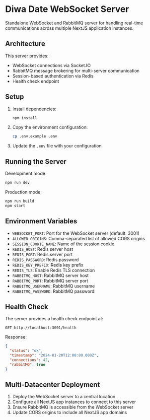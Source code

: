 # Diwa Date WebSocket Server

Standalone WebSocket and RabbitMQ server for handling real-time communications across multiple NextJS application instances.

## Architecture

This server provides:
- WebSocket connections via Socket.IO
- RabbitMQ message brokering for multi-server communication
- Session-based authentication via Redis
- Health check endpoint

## Setup

1. Install dependencies:
   ```bash
   npm install
   ```

2. Copy the environment configuration:
   ```bash
   cp .env.example .env
   ```

3. Update the `.env` file with your configuration

## Running the Server

Development mode:
```bash
npm run dev
```

Production mode:
```bash
npm run build
npm start
```

## Environment Variables

- `WEBSOCKET_PORT`: Port for the WebSocket server (default: 3001)
- `ALLOWED_ORIGINS`: Comma-separated list of allowed CORS origins
- `SESSION_COOKIE_NAME`: Name of the session cookie
- `REDIS_HOST`: Redis server host
- `REDIS_PORT`: Redis server port
- `REDIS_PASSWORD`: Redis password
- `REDIS_KEY_PREFIX`: Redis key prefix
- `REDIS_TLS`: Enable Redis TLS connection
- `RABBITMQ_HOST`: RabbitMQ server host
- `RABBITMQ_PORT`: RabbitMQ server port
- `RABBITMQ_USERNAME`: RabbitMQ username
- `RABBITMQ_PASSWORD`: RabbitMQ password

## Health Check

The server provides a health check endpoint at:
```
GET http://localhost:3001/health
```

Response:
```json
{
  "status": "ok",
  "timestamp": "2024-01-20T12:00:00.000Z",
  "connections": 42,
  "rabbitMQ": true
}
```

## Multi-Datacenter Deployment

1. Deploy the WebSocket server to a central location
2. Configure all NextJS app instances to connect to this server
3. Ensure RabbitMQ is accessible from the WebSocket server
4. Update CORS origins to include all NextJS app domains